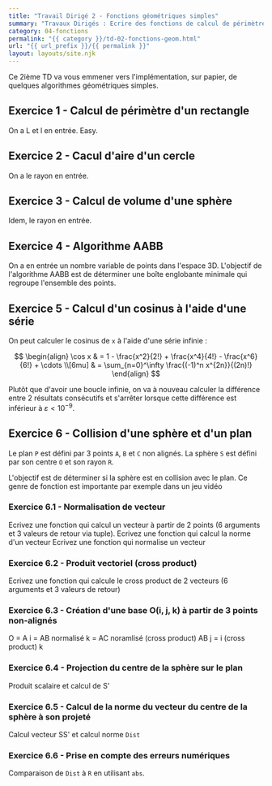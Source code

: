 ```yaml
---
title: "Travail Dirigé 2 - Fonctions géométriques simples"
summary: "Travaux Dirigés : Ecrire des fonctions de calcul de périmètre, aire et volume selon les spécifications fournies."
category: 04-fonctions
permalink: "{{ category }}/td-02-fonctions-geom.html"
url: "{{ url_prefix }}/{{ permalink }}"
layout: layouts/site.njk
---
```


Ce 2ième TD va vous emmener vers l'implémentation, sur papier, de quelques algorithmes géométriques simples.

## Exercice 1 - Calcul de périmètre d'un rectangle

On a L et l en entrée. Easy.

## Exercice 2 - Cacul d'aire d'un cercle

On a le rayon en entrée.

## Exercice 3 - Calcul de volume d'une sphère

Idem, le rayon en entrée.

## Exercice 4 - Algorithme AABB

On a en entrée un nombre variable de points dans l'espace 3D. L'objectif de l'algorithme AABB est de déterminer une boîte englobante minimale qui regroupe l'ensemble des points.

## Exercice 5 - Calcul d'un cosinus à l'aide d'une série

On peut calculer le cosinus de `x` à l'aide d'une série infinie :

$$
\begin{align}
\cos x & = 1 - \frac{x^2}{2!} + \frac{x^4}{4!} - \frac{x^6}{6!} + \cdots \\[6mu]
& = \sum_{n=0}^\infty \frac{(-1)^n x^{2n}}{(2n)!}
\end{align}
$$

Plutôt que d'avoir une boucle infinie, on va à nouveau calculer la différence entre 2 résultats consécutifs et s'arrêter lorsque cette différence est inférieur à $\varepsilon < 10^{-9}$.

## Exercice 6 - Collision d'une sphère et d'un plan

Le plan `P` est défini par 3 points `A`, `B` et `C` non alignés.
La sphère `S` est défini par son centre `O` et son rayon `R`.

L'objectif est de déterminer si la sphère est en collision avec le plan. Ce genre de fonction est importante par exemple dans un jeu vidéo

### Exercice 6.1 - Normalisation de vecteur

Ecrivez une fonction qui calcul un vecteur à partir de 2 points (6 arguments et 3 valeurs de retour via tuple).
Ecrivez une fonction qui calcul la norme d'un vecteur
Ecrivez une fonction qui normalise un vecteur

### Exercice 6.2 - Produit vectoriel (cross product)

Ecrivez une fonction qui calcule le cross product de 2 vecteurs (6 arguments et 3 valeurs de retour)

### Exercice 6.3 - Création d'une base O(i, j, k) à partir de 3 points non-alignés

O = A
i = AB normalisé
k = AC noramlisé (cross product) AB
j = i (cross product) k

### Exercice 6.4 - Projection du centre de la sphère sur le plan

Produit scalaire et calcul de S'

### Exercice 6.5 - Calcul de la norme du vecteur du centre de la sphère à son projeté

Calcul vecteur SS' et calcul norme `Dist`

### Exercice 6.6 - Prise en compte des erreurs numériques

Comparaison de `Dist` à `R` en utilisant `abs`.